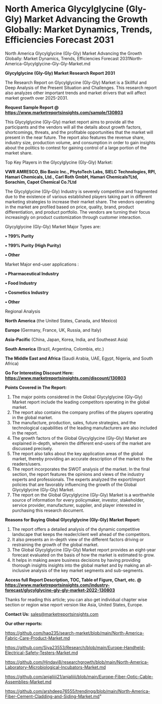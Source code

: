 # North America Glycylglycine (Gly-Gly) Market Advancing the Growth Globally: Market Dynamics, Trends, Efficiencies Forecast 2031
North America Glycylglycine (Gly-Gly) Market Advancing the Growth Globally: Market Dynamics, Trends, Efficiencies Forecast 2031North-America-Glycylglycine-Gly-Gly-Market.md

<strong>Glycylglycine (Gly-Gly) Market Research Report 2031</strong>

The Research Report on Glycylglycine (Gly-Gly) Market is a Skillful and Deep Analysis of the Present Situation and Challenges. This research report also analyzes other important trends and market drivers that will affect market growth over 2025-2031.

<strong>Request Sample Report @ <a href=https://www.marketreportsinsights.com/sample/130803>https://www.marketreportsinsights.com/sample/130803</a></strong>

This Glycylglycine (Gly-Gly) market report aims to provide all the participants and the vendors will all the details about growth factors, shortcomings, threats, and the profitable opportunities that the market will present in the near future. The report also features the revenue share, industry size, production volume, and consumption in order to gain insights about the politics to contest for gaining control of a large portion of the market share.

Top Key Players in the Glycylglycine (Gly-Gly) Market:

<strong>VWR AMRESCO, Bio Basic Inc., PhytoTech Labs, SIELC Technologies, RPI, Hamari Chemicals, Ltd., Carl Roth GmbH, Hamari Chemicals?Ltd, Sorachim, Capot Chemical Co.?Ltd</strong>

The Glycylglycine (Gly-Gly) Industry is severely competitive and fragmented due to the existence of various established players taking part in different marketing strategies to increase their market share. The vendors operating in the market are profiled based on price, quality, brand, product differentiation, and product portfolio. The vendors are turning their focus increasingly on product customization through customer interaction.

Glycylglycine (Gly-Gly) Market Major Types are:

<strong>• ?99% Purity

• ?99% Purity (High Purity)

• Other</strong>

Market Major end-user applications :

<strong>• Pharmaceutical Industry

• Food Industry

• Cosmetics Industry

• Other</strong>

Regional Analysis

</u><strong><b>North America</b></strong> (the United States, Canada, and Mexico)

<strong><b>Europe </b></strong>(Germany, France, UK, Russia, and Italy)

<strong><b>Asia-Pacific</b></strong> (China, Japan, Korea, India, and Southeast Asia)

<strong><b>South America</b></strong> (Brazil, Argentina, Colombia, etc.)

<strong><b>The Middle East and Africa</b></strong> (Saudi Arabia, UAE, Egypt, Nigeria, and South Africa)

<strong>Go For Interesting Discount Here: <a href=https://www.marketreportsinsights.com/discount/130803>https://www.marketreportsinsights.com/discount/130803</a></strong>

<strong>Points Covered in The Report:</strong>
<ol>
  <li>The major points considered in the Global Glycylglycine (Gly-Gly) Market report include the leading competitors operating in the global market.</li>
  <li>The report also contains the company profiles of the players operating in the global market.</li>
  <li>The manufacture, production, sales, future strategies, and the technological capabilities of the leading manufacturers are also included in the report.</li>
  <li>The growth factors of the Global Glycylglycine (Gly-Gly) Market are explained in-depth, wherein the different end-users of the market are discussed precisely.</li>
  <li>The report also talks about the key application areas of the global market, thereby providing an accurate description of the market to the readers/users.</li>
  <li>The report incorporates the SWOT analysis of the market. In the final section, the report features the opinions and views of the industry experts and professionals. The experts analyzed the export/import policies that are favorably influencing the growth of the Global Glycylglycine (Gly-Gly) Market.</li>
  <li>The report on the Global Glycylglycine (Gly-Gly) Market is a worthwhile source of information for every policymaker, investor, stakeholder, service provider, manufacturer, supplier, and player interested in purchasing this research document.</li>
</ol>
<strong>Reasons for Buying Global Glycylglycine (Gly-Gly) Market Report:</strong>

<ol>
  <li>The report offers a detailed analysis of the dynamic competitive landscape that keeps the reader/client well ahead of the competitors.</li>
  <li>It also presents an in-depth view of the different factors driving or restraining the growth of the global market.</li>
  <li>The Global Glycylglycine (Gly-Gly) Market report provides an eight-year forecast evaluated on the basis of how the market is estimated to grow.</li>
  <li>It helps in making aware business decisions by having providing thorough insights insights into the global market and by making an all-inclusive analysis of the key market segments and sub-segments.</li>
</ol>
<strong>Access full Report Description, TOC, Table of Figure, Chart, etc. @ <a href=https://www.marketreportsinsights.com/industry-forecast/glycylglycine-gly-gly-market-2022-130803>https://www.marketreportsinsights.com/industry-forecast/glycylglycine-gly-gly-market-2022-130803</a></strong>


Thanks for reading this article; you can also get individual chapter wise section or region wise report version like Asia, United States, Europe.

<strong>Contact Us:</strong>
sales@marketreportsinsights.com

<strong>Our other reports:</strong>

<a href=https://github.com/haq235/search-market/blob/main/North-America-Fabric-Care-Product-Market.md>https://github.com/haq235/search-market/blob/main/North-America-Fabric-Care-Product-Market.md</a>

<a href=https://github.com/Siya23553/Research/blob/main/Europe-Handheld-Electrical-Safety-Testers-Market.md>https://github.com/Siya23553/Research/blob/main/Europe-Handheld-Electrical-Safety-Testers-Market.md</a>

<a href=https://github.com/Hindavi8/researchgrowth/blob/main/North-America-Laboratory-Microbiological-Incubators-Market.md>https://github.com/Hindavi8/researchgrowth/blob/main/North-America-Laboratory-Microbiological-Incubators-Market.md</a>

<a href=https://github.com/anjaliiii21/anjaliiii/blob/main/Europe-Fiber-Optic-Cable-Assemblies-Market.md>https://github.com/anjaliiii21/anjaliiii/blob/main/Europe-Fiber-Optic-Cable-Assemblies-Market.md</a>

<a href=https://github.com/arshdeep76555/trendingg/blob/main/North-America-Fiber-Cement-Cladding-and-Siding-Market.md>https://github.com/arshdeep76555/trendingg/blob/main/North-America-Fiber-Cement-Cladding-and-Siding-Market.md</a>"
